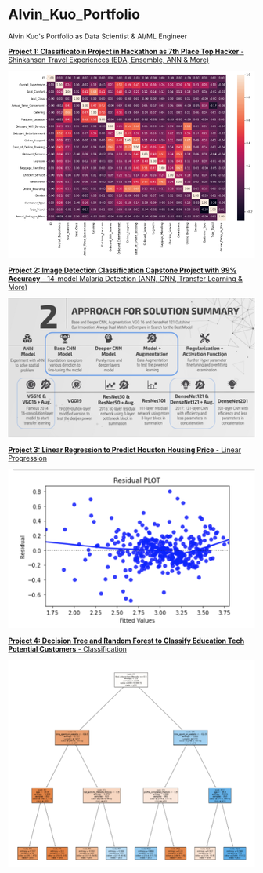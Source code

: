 # Alvin_Kuo_Portfolio
Alvin Kuo's Portfolio as Data Scientist &amp; AI/ML Engineer

[**Project 1: Classificatoin Project in Hackathon as 7th Place Top Hacker** -  Shinkansen Travel Experiences (EDA, Ensemble, ANN & More)](https://github.com/beethofen/Hackathon_MIT_ADSP_Shinkansen/blob/main/Hackathon_BetaMindz_Final.ipynb)
>
<img src="https://github.com/beethofen/images/blob/2b9d01fa0c4609c3bdf2ae43bfd3a968439aea74/Screen%20Shot%202022-05-10%20at%2012.30.13%20AM.png" width="600">

>
[**Project 2: Image Detection Classification Capstone Project with 99% Accuracy** - 14-model Malaria Detection (ANN, CNN, Transfer Learning & More)](https://github.com/beethofen/Alvin_Kuo_Portfolio/blob/main/Alvin_Kuo_Capstone_Notebook_Deep_Learning_Final_Github.ipynb)
>
<img src="https://github.com/beethofen/images/blob/5b540793d2a44ed772c24fc561ebec0f57ade948/Screen%20Shot%202022-05-10%20at%201.41.30%20AM.png" width="600">

>
[**Project 3: Linear Regression to Predict Houston Housing Price** - Linear Progression](https://github.com/beethofen/Alvin_Kuo_Portfolio/blob/main/Alvin_Kuo_Portfolio_Project_Linear_Regression_Boston_Housing_Pricing.ipynb)
>
<img src="https://github.com/beethofen/images/blob/c81703564b9175b2a990b603abe9692b898367db/Screen%20Shot%202022-05-30%20at%205.55.26%20PM.png" width="600">

>
[**Project 4: Decision Tree and Random Forest to Classify Education Tech Potential Customers** - Classification](https://github.com/beethofen/Alvin_Kuo_Portfolio/blob/main/Alvin_Kuo_Portfolio_Classification_Decision_Tree_Random_Forest_Predicting_Potential_Customers.ipynb)
>
<img src="https://github.com/beethofen/images/blob/47a38bfa364385708cdd54c05e6d7e85bda7be1d/Screen%20Shot%202022-05-30%20at%207.40.37%20PM.png" width="600">
